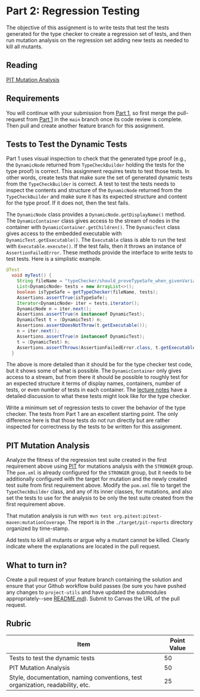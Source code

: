 # Part 2: Regression Testing

The objective of this assignment is to write tests that test the tests generated for the type checker to create a regression set of tests, and then run mutation analysis on the regression set adding new tests as needed to kill all mutants.

## Reading

[PIT Mutation Analysis](https://bitbucket.org/byucs329/byu-cs-329-lecture-notes/src/master/pit-mutation-analysis/mutation-analysis.md)

## Requirements

You will continue with your submission from [Part 1](./Part_1.md), so first merge the pull-request from [Part 1](./Part_1.md) in the `main` branch once its code review is complete. Then pull and create another feature branch for this assignment.

## Tests to Test the Dynamic Tests

Part 1 uses visual inspection to check that the generated type proof (e.g., the `DynamicNode` returned from `TypeCheckBuilder` holding the tests for the type proof) is correct. This assignment requires tests to test those tests. In other words, create tests that make sure the set of generated dynamic tests from the `TypeCheckBuilder` is correct. A test to test the tests needs to inspect the contents and structure of the `DynamicNode` returned from the `TypeCheckBuilder` and make sure it has its expected structure and content for the type proof. If it does not, then the test fails.

The `DynamicNode` class provides a `DynamicNode.getDisplayName()` method. The `DynamicContainer` class gives access to the stream of nodes in the container with `DynamicContainer.getChildren()`. The `DynamicTest` class gives access to the embedded executable with `DynamicTest.getExecutable()`. The `Executable` class is able to run the test with `Executable.execute()`. If the test fails, then it throws an instance of `AssertionFailedError`. These methods provide the interface to write tests to test tests. Here is a simplistic example.

```java
@Test
  void myTest() {
    String fileName = "typeChecker/should_proveTypeSafe_when_givenVariableDeclrationsWithCompatibleInits.java";
    List<DynamicNode> tests = new ArrayList<>();
    boolean isTypeSafe = getTypeChecker(fileName, tests);
    Assertions.assertTrue(isTypeSafe);
    Iterator<DynamicNode> iter = tests.iterator();
    DynamicNode n = iter.next();
    Assertions.assertTrue(n instanceof DynamicTest);
    DynamicTest t = (DynamicTest) n;
    Assertions.assertDoesNotThrow(t.getExecutable());
    n = iter.next();
    Assertions.assertTrue(n instanceof DynamicTest);
    t = (DynamicTest) n;
    Assertions.assertThrows(AssertionFailedError.class, t.getExecutable());
  }
```

The above is more detailed than it should be for the type checker test code, but it shows some of what is possible. The `DynamicContainer` only gives access to a stream, but from there it should be possible to roughly test for an expected structure it terms of display names, containers, number of tests, or even number of tests in each container.  The [lecture notes](https://bitbucket.org/byucs329/byu-cs-329-lecture-notes/src/master/type-checking/type-checking.md) have a detailed discussion to what these tests might look like for the type checker.

Write a minimum set of regression tests to cover the behavior of the type checker. The tests from Part 1 are an excellent starting point. The only difference here is that those tests do not run directly but are rather inspected for correctness by the tests to be written for this assignment.

## PIT Mutation Analysis

Analyze the fitness of the regression test suite created in the first requirement above using [PIT](http://pitest.org) for mutations analysis with the `STRONGER` group. The `pom.xml` is already configured for the `STRONGER` group, but it needs to be additionally configured with the target for mutation and the newly created test suite from first requirement above. Modify the `pom.xml` file to target the `TypeCheckBuilder` class, and any of its inner classes, for mutations, and also set the tests to use for the analysis to be only the test suite created from the first requirement above.

That mutation analysis is run with `mvn test org.pitest:pitest-maven:mutationCoverage`. The report is in the `./target/pit-reports` directory organized by time-stamp.

Add tests to kill all mutants or argue why a mutant cannot be killed. Clearly indicate where the explanations are located in the pull request.

## What to turn in?

Create a pull request of your feature branch containing the solution and ensure that your Github workflow build passes (be sure you have pushed any changes to `project-utils` and have updated the submodules appropriately--see [README.md](README.md)). Submit to Canvas the URL of the pull request.

## Rubric

| Item | Point Value |
| ------- | ----------- |
| Tests to test the dynamic tests | 50 |
| PIT Mutation Analysis | 50 |
| Style, documentation, naming conventions, test organization, readability, etc. | 25 |
